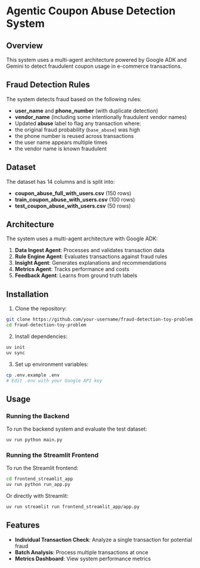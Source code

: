 # Agentic Coupon Abuse Detection System

## Overview

This system uses a multi-agent architecture powered by Google ADK and Gemini to detect fraudulent coupon usage in e-commerce transactions.

## Fraud Detection Rules

The system detects fraud based on the following rules:

* **user\_name** and **phone\_number** (with duplicate detection)
* **vendor\_name** (including some intentionally fraudulent vendor names)
* Updated **abuse** label to flag any transaction where:
* the original fraud probability (`base_abuse`) was high
* the phone number is reused across transactions
* the user name appears multiple times
* the vendor name is known fraudulent

## Dataset

The dataset has 14 columns and is split into:

* **coupon\_abuse\_full\_with\_users.csv** (150 rows)
* **train\_coupon\_abuse\_with\_users.csv** (100 rows)
* **test\_coupon\_abuse\_with\_users.csv** (50 rows)

## Architecture

The system uses a multi-agent architecture with Google ADK:

1. **Data Ingest Agent**: Processes and validates transaction data
2. **Rule Engine Agent**: Evaluates transactions against fraud rules
3. **Insight Agent**: Generates explanations and recommendations
4. **Metrics Agent**: Tracks performance and costs
5. **Feedback Agent**: Learns from ground truth labels

## Installation

1. Clone the repository:
```bash
git clone https://github.com/your-username/fraud-detection-toy-problem.git
cd fraud-detection-toy-problem
```

2. Install dependencies:
```bash
uv init
uv sync
```

3. Set up environment variables:
```bash
cp .env.example .env
# Edit .env with your Google API key
```

## Usage

### Running the Backend

To run the backend system and evaluate the test dataset:

```bash
uv run python main.py
```

### Running the Streamlit Frontend

To run the Streamlit frontend:

```bash
cd frontend_streamlit_app
uv run python run_app.py
```

Or directly with Streamlit:

```bash
uv run streamlit run frontend_streamlit_app/app.py
```

## Features

- **Individual Transaction Check**: Analyze a single transaction for potential fraud
- **Batch Analysis**: Process multiple transactions at once
- **Metrics Dashboard**: View system performance metrics

